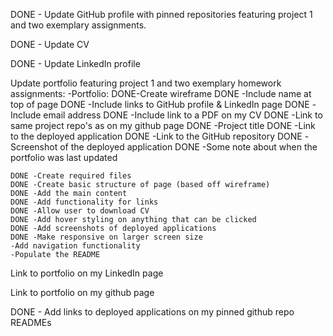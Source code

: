 DONE - Update GitHub profile with pinned repositories featuring project 1 and two exemplary assignments.

DONE - Update CV

DONE - Update LinkedIn profile

Update portfolio featuring project 1 and two exemplary homework assignments:
-Portfolio:
    DONE-Create wireframe
        DONE -Include name at top of page
        DONE -Include links to GitHub profile & LinkedIn page
        DONE -Include email address
        DONE -Include link to a PDF on my CV
        DONE -Link to same project repo's as on my github page
            DONE -Project title
            DONE -Link to the deployed application
            DONE -Link to the GitHub repository
            DONE -Screenshot of the deployed application
        DONE -Some note about when the portfolio was last updated

    DONE -Create required files
    DONE -Create basic structure of page (based off wireframe)
    DONE -Add the main content
    DONE -Add functionality for links
    DONE -Allow user to download CV
    DONE -Add hover styling on anything that can be clicked
    DONE -Add screenshots of deployed applications
    DONE -Make responsive on larger screen size
    -Add navigation functionality
    -Populate the README


Link to portfolio on my LinkedIn page

Link to portfolio on my github page

DONE - Add links to deployed applications on my pinned github repo READMEs